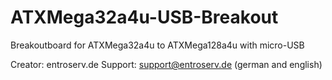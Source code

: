 ATXMega32a4u-USB-Breakout
=========================

Breakoutboard for ATXMega32a4u to ATXMega128a4u with micro-USB

Creator: entroserv.de
Support: support@entroserv.de (german and english)


